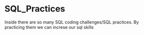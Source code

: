 # SQL_Practices
Inside there are so many SQL coding challenges/SQL practices. By practicing them we can increse our sql skills

